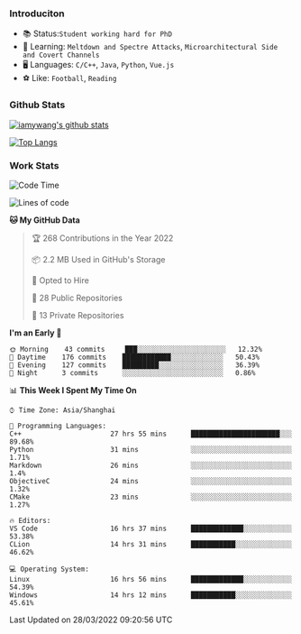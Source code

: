 ### Introduciton

- 📚 Status:`Student working hard for PhD`
- 🔎 Learning: `Meltdown and Spectre Attacks`, `Microarchitectural Side and Covert Channels`
- 🖥️ Languages: `C/C++`, `Java`, `Python`, `Vue.js`
- ⚽ Like: `Football`, `Reading`

### Github Stats

[![iamywang's github stats](https://github-readme-stats.vercel.app/api?username=iamywang&count_private=true&show_icons=true)]()

[![Top Langs](https://github-readme-stats.vercel.app/api/top-langs/?username=iamywang&layout=compact)]()

### Work Stats

<!--START_SECTION:waka-->
![Code Time](http://img.shields.io/badge/Code%20Time-205%20hrs%2039%20mins-blue)

![Lines of code](https://img.shields.io/badge/From%20Hello%20World%20I%27ve%20Written-523%20Thousand%20lines%20of%20code-blue)

**🐱 My GitHub Data** 

> 🏆 268 Contributions in the Year 2022
 > 
> 📦 2.2 MB Used in GitHub's Storage 
 > 
> 💼 Opted to Hire
 > 
> 📜 28 Public Repositories 
 > 
> 🔑 13 Private Repositories  
 > 
**I'm an Early 🐤** 

```text
🌞 Morning    43 commits     ███░░░░░░░░░░░░░░░░░░░░░░   12.32% 
🌆 Daytime    176 commits    ████████████░░░░░░░░░░░░░   50.43% 
🌃 Evening    127 commits    █████████░░░░░░░░░░░░░░░░   36.39% 
🌙 Night      3 commits      ░░░░░░░░░░░░░░░░░░░░░░░░░   0.86%

```


📊 **This Week I Spent My Time On** 

```text
⌚︎ Time Zone: Asia/Shanghai

💬 Programming Languages: 
C++                      27 hrs 55 mins      ██████████████████████░░░   89.68% 
Python                   31 mins             ░░░░░░░░░░░░░░░░░░░░░░░░░   1.71% 
Markdown                 26 mins             ░░░░░░░░░░░░░░░░░░░░░░░░░   1.4% 
ObjectiveC               24 mins             ░░░░░░░░░░░░░░░░░░░░░░░░░   1.32% 
CMake                    23 mins             ░░░░░░░░░░░░░░░░░░░░░░░░░   1.27%

🔥 Editors: 
VS Code                  16 hrs 37 mins      █████████████░░░░░░░░░░░░   53.38% 
CLion                    14 hrs 31 mins      ███████████░░░░░░░░░░░░░░   46.62%

💻 Operating System: 
Linux                    16 hrs 56 mins      █████████████░░░░░░░░░░░░   54.39% 
Windows                  14 hrs 12 mins      ███████████░░░░░░░░░░░░░░   45.61%

```


 Last Updated on 28/03/2022 09:20:56 UTC
<!--END_SECTION:waka-->
